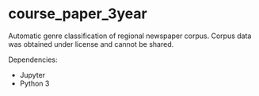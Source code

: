 # course_paper_3year
Automatic genre classification of regional newspaper corpus.
Corpus data was obtained under license and cannot be shared.

Dependencies:

* Jupyter
* Python 3